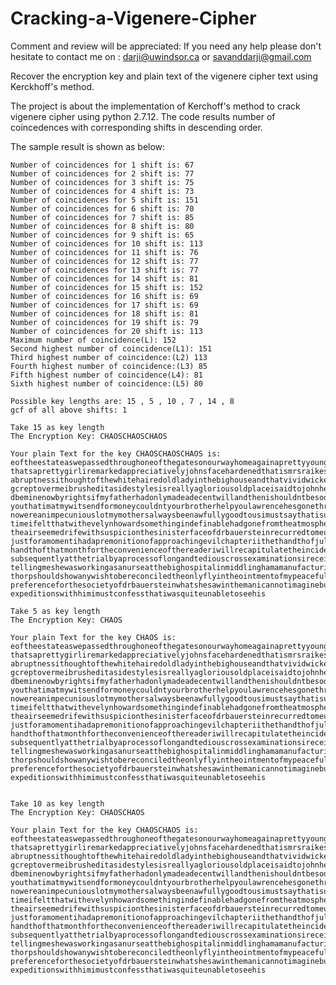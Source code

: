 # Cracking-a-Vigenere-Cipher
Comment and review will be appreciated: If you need any help please don't hesitate to contact me on : darji@uwindsor.ca or                                                                                                                     savanddarji@gmail.com

Recover the encryption key and plain text of the vigenere cipher text using Kerckhoff's method.

 The project is about the implementation of Kerchoff's method to crack vigenere cipher using python 2.7.12.
 The code results number of coincedences with corresponding shifts in descending order.

The sample result is shown as below:

    Number of coincidences for 1 shift is: 67
    Number of coincidences for 2 shift is: 77
    Number of coincidences for 3 shift is: 75
    Number of coincidences for 4 shift is: 73
    Number of coincidences for 5 shift is: 151
    Number of coincidences for 6 shift is: 70
    Number of coincidences for 7 shift is: 85
    Number of coincidences for 8 shift is: 80
    Number of coincidences for 9 shift is: 65
    Number of coincidences for 10 shift is: 113
    Number of coincidences for 11 shift is: 76
    Number of coincidences for 12 shift is: 77
    Number of coincidences for 13 shift is: 77
    Number of coincidences for 14 shift is: 81
    Number of coincidences for 15 shift is: 152
    Number of coincidences for 16 shift is: 69
    Number of coincidences for 17 shift is: 69
    Number of coincidences for 18 shift is: 81
    Number of coincidences for 19 shift is: 79
    Number of coincidences for 20 shift is: 113
    Maximum number of coincidence(L): 152
    Second highest number of coincidence(L1): 151
    Third highest number of coincidence:(L2) 113
    Fourth highest number of coincidence:(L3) 85
    Fifth highest number of coincidence(L4): 81
    Sixth highest number of coincidence:(L5) 80

    Possible key lengths are: 15 , 5 , 10 , 7 , 14 , 8
    gcf of all above shifts: 1

    Take 15 as key length
    The Encryption Key: CHAOSCHAOSCHAOS

    Your plain Text for the key CHAOSCHAOSCHAOS is:
    eoftheestateaswepassedthroughoneofthegatesonourwayhomeagainaprettyyoungwomanofgipsytypecomingintheoppositedirectionbowedandsmiled
    thatsaprettygirliremarkedappreciativelyjohnsfacehardenedthatismrsraikestheonethatmisshowardexactlysaidjohnwithratherunnecessary
    abruptnessithoughtofthewhitehairedoldladyinthebighouseandthatvividwickedlittlefacethathadjustsmiledintooursandavaguechillofforebodin
    gcreptovermeibrusheditasidestylesisreallyagloriousoldplaceisaidtojohnhenoddedrathergloomilyyesitsafinepropertyitllbeminesomedayshoul
    dbeminenowbyrightsifmyfatherhadonlymadeadecentwillandthenishouldntbesodamnedhardupasiamnowhardupareyoumydearhastingsidontmindtelling
    youthatimatmywitsendformoneycouldntyourbrotherhelpyoulawrencehesgonethrougheverypennyheeverhadpublishingrottenversesinfancybindings
    nowereanimpecuniouslotmymothersalwaysbeenawfullygoodtousimustsaythatisuptonowsincehermarriageofcoursehebrokeofffrowningforthefirst
    timeifeltthatwithevelynhowardsomethingindefinablehadgonefromtheatmosphereherpresencehadspeltsecuritynowthatsecuritywasremovedand
    theairseemedrifewithsuspicionthesinisterfaceofdrbauersteinrecurredtomeunpleasantlyavaguesuspicionofeveryoneandeverythingfilledmymind
    justforamomentihadapremonitionofapproachingevilchapteriithethandthofjulyihadarrivedatstylesonthethofjulyicomenowtotheeventsofthet
    handthofthatmonthfortheconvenienceofthereaderiwillrecapitulatetheincidentsofthosedaysinasexactamanneraspossibletheywereelicited
    subsequentlyatthetrialbyaprocessoflongandtediouscrossexaminationsireceivedaletterfromevelynhowardacoupleofdaysafterherdeparture
    tellingmeshewasworkingasanurseatthebighospitalinmiddlinghamamanufacturingtownsomefifteenmilesawayandbeggingmetoletherknowifmrsingle
    thorpshouldshowanywishtobereconciledtheonlyflyintheointmentofmypeacefuldayswasmrscavendishsextraordinaryandformypartunaccountable
    preferenceforthesocietyofdrbauersteinwhatshesawinthemanicannotimaginebutshewasalwaysaskinghimuptothehouseandoftenwentoffforlong
    expeditionswithhimimustconfessthatiwasquiteunabletoseehis

    Take 5 as key length
    The Encryption Key: CHAOS

    Your plain Text for the key CHAOS is:
    eoftheestateaswepassedthroughoneofthegatesonourwayhomeagainaprettyyoungwomanofgipsytypecomingintheoppositedirectionbowedandsmiled
    thatsaprettygirliremarkedappreciativelyjohnsfacehardenedthatismrsraikestheonethatmisshowardexactlysaidjohnwithratherunnecessary
    abruptnessithoughtofthewhitehairedoldladyinthebighouseandthatvividwickedlittlefacethathadjustsmiledintooursandavaguechillofforebodin
    gcreptovermeibrusheditasidestylesisreallyagloriousoldplaceisaidtojohnhenoddedrathergloomilyyesitsafinepropertyitllbeminesomedayshoul
    dbeminenowbyrightsifmyfatherhadonlymadeadecentwillandthenishouldntbesodamnedhardupasiamnowhardupareyoumydearhastingsidontmindtelling
    youthatimatmywitsendformoneycouldntyourbrotherhelpyoulawrencehesgonethrougheverypennyheeverhadpublishingrottenversesinfancybindings
    nowereanimpecuniouslotmymothersalwaysbeenawfullygoodtousimustsaythatisuptonowsincehermarriageofcoursehebrokeofffrowningforthefirst
    timeifeltthatwithevelynhowardsomethingindefinablehadgonefromtheatmosphereherpresencehadspeltsecuritynowthatsecuritywasremovedand
    theairseemedrifewithsuspicionthesinisterfaceofdrbauersteinrecurredtomeunpleasantlyavaguesuspicionofeveryoneandeverythingfilledmymind
    justforamomentihadapremonitionofapproachingevilchapteriithethandthofjulyihadarrivedatstylesonthethofjulyicomenowtotheeventsofthet
    handthofthatmonthfortheconvenienceofthereaderiwillrecapitulatetheincidentsofthosedaysinasexactamanneraspossibletheywereelicited
    subsequentlyatthetrialbyaprocessoflongandtediouscrossexaminationsireceivedaletterfromevelynhowardacoupleofdaysafterherdeparture
    tellingmeshewasworkingasanurseatthebighospitalinmiddlinghamamanufacturingtownsomefifteenmilesawayandbeggingmetoletherknowifmrsingle
    thorpshouldshowanywishtobereconciledtheonlyflyintheointmentofmypeacefuldayswasmrscavendishsextraordinaryandformypartunaccountable
    preferenceforthesocietyofdrbauersteinwhatshesawinthemanicannotimaginebutshewasalwaysaskinghimuptothehouseandoftenwentoffforlong
    expeditionswithhimimustconfessthatiwasquiteunabletoseehis


    Take 10 as key length
    The Encryption Key: CHAOSCHAOS

    Your plain Text for the key CHAOSCHAOS is:
    eoftheestateaswepassedthroughoneofthegatesonourwayhomeagainaprettyyoungwomanofgipsytypecomingintheoppositedirectionbowedandsmiled
    thatsaprettygirliremarkedappreciativelyjohnsfacehardenedthatismrsraikestheonethatmisshowardexactlysaidjohnwithratherunnecessary
    abruptnessithoughtofthewhitehairedoldladyinthebighouseandthatvividwickedlittlefacethathadjustsmiledintooursandavaguechillofforebodin
    gcreptovermeibrusheditasidestylesisreallyagloriousoldplaceisaidtojohnhenoddedrathergloomilyyesitsafinepropertyitllbeminesomedayshoul
    dbeminenowbyrightsifmyfatherhadonlymadeadecentwillandthenishouldntbesodamnedhardupasiamnowhardupareyoumydearhastingsidontmindtelling
    youthatimatmywitsendformoneycouldntyourbrotherhelpyoulawrencehesgonethrougheverypennyheeverhadpublishingrottenversesinfancybindings
    nowereanimpecuniouslotmymothersalwaysbeenawfullygoodtousimustsaythatisuptonowsincehermarriageofcoursehebrokeofffrowningforthefirst
    timeifeltthatwithevelynhowardsomethingindefinablehadgonefromtheatmosphereherpresencehadspeltsecuritynowthatsecuritywasremovedand
    theairseemedrifewithsuspicionthesinisterfaceofdrbauersteinrecurredtomeunpleasantlyavaguesuspicionofeveryoneandeverythingfilledmymind
    justforamomentihadapremonitionofapproachingevilchapteriithethandthofjulyihadarrivedatstylesonthethofjulyicomenowtotheeventsofthet
    handthofthatmonthfortheconvenienceofthereaderiwillrecapitulatetheincidentsofthosedaysinasexactamanneraspossibletheywereelicited
    subsequentlyatthetrialbyaprocessoflongandtediouscrossexaminationsireceivedaletterfromevelynhowardacoupleofdaysafterherdeparture
    tellingmeshewasworkingasanurseatthebighospitalinmiddlinghamamanufacturingtownsomefifteenmilesawayandbeggingmetoletherknowifmrsingle
    thorpshouldshowanywishtobereconciledtheonlyflyintheointmentofmypeacefuldayswasmrscavendishsextraordinaryandformypartunaccountable
    preferenceforthesocietyofdrbauersteinwhatshesawinthemanicannotimaginebutshewasalwaysaskinghimuptothehouseandoftenwentoffforlong
    expeditionswithhimimustconfessthatiwasquiteunabletoseehis
